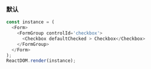 ### 默认

<!--start-code-->
```js
const instance = (
  <Form>
    <FormGroup controlId='checkbox'>
      <Checkbox defaultChecked > Checkbox</Checkbox>
    </FormGroup>
  </Form>
);
ReactDOM.render(instance);
```
<!--end-code-->